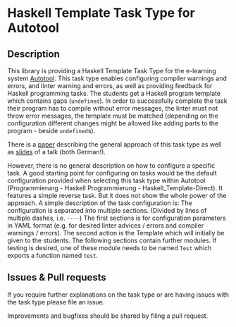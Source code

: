 # Haskell Template Task Type for Autotool

## Description

This library is providing a Haskell Template Task Type for the e-learning system
[Autotool](https://gitlab.imn.htwk-leipzig.de/autotool/all0).
This task type enables configuring compiler warnings and errors, and linter
warning and errors, as well as providing feedback for Haskell programming tasks.
The students get a Haskell program template which contains gaps (`undefined`).
In order to successfully complete the task their program has to compile without
error messages, the linter must not throw error messages, the template must be
matched (depending on the configuration different changes might be allowed like
adding parts to the program - beside `undefined`s).

There is a [paper](https://dl.gi.de/handle/20.500.12116/27942) describing the
general approach of this task type as well as
[slides](https://www.uni-due.de/imperia/md/content/fmi/ms-02.10.2019.pdf) of a
talk (both German!).

However, there is no general description on how to configure a specific task.
A good starting point for configuring on tasks would be the default
configuration provided when selecting this task type within Autotool
(Programmierung - Haskell Programmierung - Haskell_Template-Direct).
It features a simple reverse task.
But it does not show the whole power of the approach.
A simple description of the task configuration is:
The configuration is separated into multiple sections.
(Divided by lines of multiple dashes, i.e. `----`)
The first sections is for configuration parameters in YAML format (e.g. for
desired linter advices / errors and compiler warnings / errors).
The second action is the Template which will initially be given to the students.
The following sections contain further modules.
If testing is desired, one of these module needs to be named `Test` which
exports a function named `test`.

## Issues & Pull requests

If you require further explanations on the task type or are having issues with
the task type please file an issue.

Improvements and bugfixes should be shared by filing a pull request.
